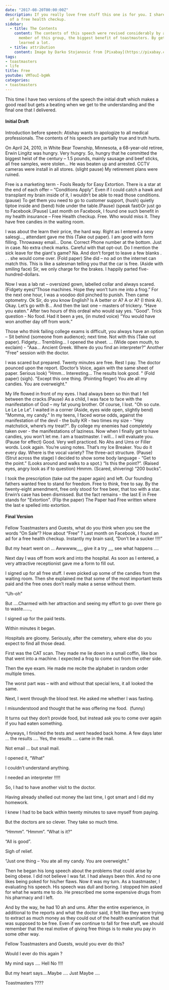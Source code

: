 ```yaml
---
date: "2017-08-20T00:00:00Z"
description: If you really love free stuff this one is for you. I share an experience
  of a free health checkup.
sidebar:
  - title: The Contents
    content: The contents of this speech were revised considerably by a senior
      member of this group, the biggest benefit of toastmasters. By getting help, I really
      learned a lot.
  - title: attribution
    content: Image by Darko Stojanovic from [Pixabay](https://pixabay.com/en/medic-hospital-laboratory-medical-563423/)
tags:
- toastmasters
- life
title: Free
youtube: VMTouI-bgWk
categories:
- toastmasters
---
```


This time I have two versions of the speech the initial draft which makes a good read but gets a beating when we get to the understanding and the final one that I delivered.

#### Initial Draft
Introduction before speech: Atishay wants to apologize to all medical professionals. The contents of his speech are partially true and truth hurts.


On April 24, 2010, in White Bear Township, Minnesota, a 68-year-old retiree, Erwin Lingitz was hungry. Very hungry. So, hungry that he committed the biggest heist of the century – 1.5 pounds, mainly sausage and beef sticks, all free samples, were stolen… He was beaten up and arrested. CCTV cameras were install in all stores. (slight pause) My retirement plans were ruined.

Free is a marketing term - Fools Ready for Easy Extortion. There is a star at the end of each offer – “Conditions Apply”. Even if I could catch a hawk and transplant my brain inside of it, I wouldn’t be able to read those conditions.(pause) To get them you need to go to customer support, (hush) quietly tiptoe inside and (bend) hide under the table.(Pause) (speak fast)Or just go to Facebook.(Pause) Last month on Facebook, I found one such benefit in my health insurance – Free Health checkup. Free. Who would miss it. They have free candies in the waiting room.

I was about the learn their price, the hard way. Right as I entered a sexy salesgi…, attendant gave me this (Take out paper). I am good with form filling. Throwaway email… Done. Correct Phone number at the bottom. Just in case. No extra check marks. Careful with that opt-out. Do I mention the sick leave for the giant's game? Na. And don’t forget to leave a few blanks . . .  she would come over. (Fold paper) She did – no ad on the internet can match this. This is like a salesman telling you that the car is free. (Aside with smiling face) Sir, we only charge for the brakes. I happily parted five-hundred-dollars.

Now I was a lab rat – oversized gown, labelled collar and always scared. (Fidgety eyes)“Those machines. Hope they won’t turn me into a frog.” For the next one hour, I was a voodoo doll pinched to punish. Then came optometry. <Point at someone at the audience> Ok Sir, do you know English? Is A better or A? A or A? {I think A}. Okay. Let’s go with B… And then the last one – masters of trickery. “Have you eaten.” After two hours of this ordeal who would say yes. "Good". Trick question - No food. Had it been a yes, (in muted voice) “You would have won another day off from work.”

Those who think failing college exams is difficult, you always have an option – Sit behind {someone from audience}; next time. Not with this (Take out paper). Fidgety… Trembling… I opened the sheet. ... (Wide open mouth, to exclaim) - "Aaa... Ancient Greek. Where do you find an interpreter?” Another "Free" session with the doctor.

I was scared but prepared. Twenty minutes are free. Rest I pay. The doctor pounced upon the report. (Doctor’s Voice, again with the same sheet of paper. Serious look) "Hmm… Interesting… The results look good. " (Fold paper)
{sigh}.
"Except this one thing. (Pointing finger) You ate all my candies. You are overweight."

My life flowed in front of my eyes. I had always been so thin that I fell between the cracks.(Pause) As a child, I was face to face with the manifestation of God – my fat young brother. Of course, I lost. "Oh so cute. Le Le Le Le”.
I waited in a corner (Aside, eyes wide open, slightly bend) "Momma, my candy."
In my teens, I faced worse odds, against the manifestation of the devil - the bully KR - two times my size - "Hey matchstick, where’s my treat?".
By college my enemies had completely taken over - the manifestations of laziness.
Now when I finally get to have candies, you won’t let me. I am a toastmaster. I will… I will evaluate you. (Pause for effect) Good. Very well practiced. No Ahs and Ums or Filler words. Look again. You’re using notes. That’s my Ice Breaker. You do it every day. Where is the vocal variety? The three-act structure. (Pause) (Strut across the stage) I decided to show some body language - “Get to the point.”
(Looks around and walks to a spot.) “Is this the point?”.
(Raised eyes, angry look as if to question) Hmmm.
(Scared, shivering) “200 bucks”.

I took the prescription (take out the paper again) and left. Our founding fathers wanted free to stand for freedom. Free to think, free to say. By the twenty-eight amendment, free only stood for free beer, that too with a star. Erwin’s case has been dismissed. But the fact remains - the last E in Free stands for "Extortion". (Flip the paper)
The Paper had Free written where the last e spelled into extortion.

#### Final Version

Fellow Toastmasters and Guests, what do you think when you see the words “On Sale”?
How about “Free” ?
Last month on Facebook, I found an ad for a free health checkup.
Instantly my brain said, “Don’t be a sucker !!!!”

But my heart went on … Awwwww,,,,, give it a try ,,,, see what happens ….

Next day I was off from work and into the hospital. As soon as I entered, a very attractive receptionist gave me a form to fill out.

I signed up for all free stuff. I even picked up some of the candies from the waiting room. Then she explained me that some of the most important tests paid and the free ones don’t really make a sense without them.

“Uh-oh”

But ….Charmed with her attraction and seeing my effort to go over there go to waste…...,

I signed up for the paid tests.

Within minutes it began.

Hospitals are gloomy. Seriously, after the cemetery, where else do you expect to find all those dead.

First was the CAT scan. They made me lie down in a small coffin, like box that went into a machine. I expected a frog to come out from the other side.

Then the eye exam. He made me recite the alphabet in random order multiple times.

The worst part was – with and without that special lens, it all looked the same.

Next, I went through the blood test. He asked me whether I was fasting.

I misunderstood and thought that he was offering me food.  (funny)

It turns out they don’t provide food, but instead ask you to come over again if you had eaten something.

Anyways, I finished the tests and went headed back home.
A few days later ... the results …. Yes, the results …. came in the mail.

Not email … but snail mail.

I opened it, “What”

I couldn’t understand anything.

I needed an interpreter !!!!!

So, I had to have another visit to the doctor.

Having already shelled out money the last time, I got smart and I did my homework.

I knew I had to be back within twenty minutes to save myself from paying.

But the doctors are so clever. They take so much time.

“Hmmm”.
“Hmmm”.
“What is it?”

“All is good”.

Sigh of relief.

“Just one thing – You ate all my candy. You are overweight.”

Then he began his long speech about the problems that could arise by being obese. I did not believe I was fat. I had always been thin. And no one likes being poked for his/her flaws.
Now it was my turn.
As a toastmaster, I evaluating his speech. His speech was dull and boring. I stopped him asked for what he wants me to do. He prescribed me some expensive drugs from his pharmacy and I left.

And by the way, he had 10 ah and ums.
After the entire experience, in additional to the reports and what the doctor said, it felt like they were trying to extract as much money as they could out of the health examination that was supposed to be free.
Even if we continue to fall for free stuff, we should remember that the real motive of giving free things is to make you pay in some other way.

Fellow Toastmasters and Guests, would you ever do this?

Would I ever do this again ?

My mind says …. Hell No !!!!

But my heart says….Maybe …. Just Maybe ….

Toastmasters ????
